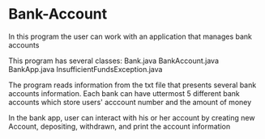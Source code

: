 # Bank-Account
In this program the user can work with an application that manages bank accounts

This program has several classes: 
Bank.java
BankAccount.java
BankApp.java
InsufficientFundsException.java

The program reads information from the txt file that presents several bank accounts information.
Each bank can have uttermost 5 different bank accounts which store users' acccount number and the amount of money

In the bank app, user can interact with his or her account by creating new Account, depositing, withdrawn, and print the account information 
